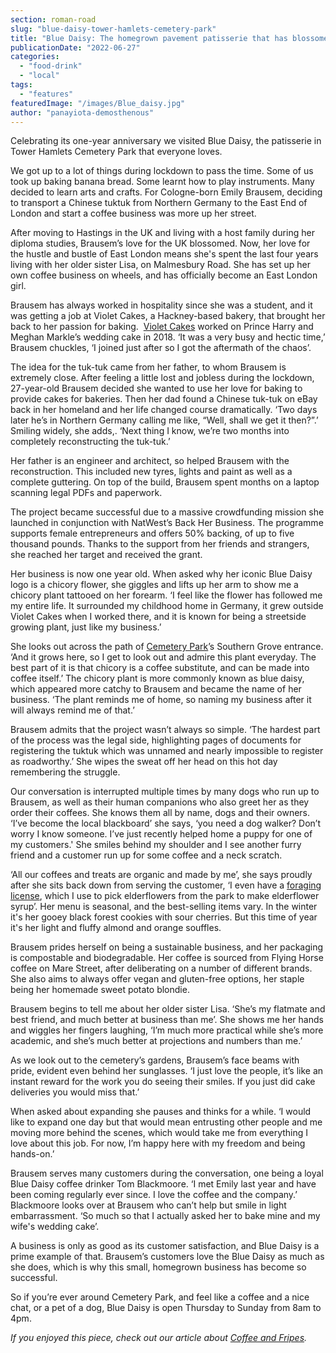 ```yaml
---
section: roman-road
slug: "blue-daisy-tower-hamlets-cemetery-park"
title: "Blue Daisy: The homegrown pavement patisserie that has blossomed at Tower Hamlets Cemetery Park"
publicationDate: "2022-06-27"
categories: 
  - "food-drink"
  - "local"
tags: 
  - "features"
featuredImage: "/images/Blue_daisy.jpg"
author: "panayiota-demosthenous"
---
```


Celebrating its one-year anniversary we visited Blue Daisy, the patisserie in Tower Hamlets Cemetery Park that everyone loves.

We got up to a lot of things during lockdown to pass the time. Some of us took up baking banana bread. Some learnt how to play instruments. Many decided to learn arts and crafts. For Cologne-born Emily Brausem, deciding to transport a Chinese tuktuk from Northern Germany to the East End of London and start a coffee business was more up her street.

After moving to Hastings in the UK and living with a host family during her diploma studies, Brausem’s love for the UK blossomed. Now, her love for the hustle and bustle of East London means she's spent the last four years living with her older sister Lisa, on Malmesbury Road. She has set up her own coffee business on wheels, and has officially become an East London girl.

Brausem has always worked in hospitality since she was a student, and it was getting a job at Violet Cakes, a Hackney-based bakery, that brought her back to her passion for baking.  [Violet Cakes](https://www.violetcakes.com/) worked on Prince Harry and Meghan Markle’s wedding cake in 2018. ‘It was a very busy and hectic time,’ Brausem chuckles, ‘I joined just after so I got the aftermath of the chaos’. 

The idea for the tuk-tuk came from her father, to whom Brausem is extremely close. After feeling a little lost and jobless during the lockdown, 27-year-old Brausem decided she wanted to use her love for baking to provide cakes for bakeries. Then her dad found a Chinese tuk-tuk on eBay back in her homeland and her life changed course dramatically. ‘Two days later he’s in Northern Germany calling me like, “Well, shall we get it then?”.’ Smiling widely, she adds,. ‘Next thing I know, we’re two months into completely reconstructing the tuk-tuk.’

Her father is an engineer and architect, so helped Brausem with the reconstruction. This included new tyres, lights and paint as well as a complete guttering. On top of the build, Brausem spent months on a laptop scanning legal PDFs and paperwork. 

The project became successful due to a massive crowdfunding mission she launched in conjunction with NatWest’s Back Her Business. The programme supports female entrepreneurs and offers 50% backing, of up to five thousand pounds. Thanks to the support from her friends and strangers, she reached her target and received the grant. 

Her business is now one year old. When asked why her iconic Blue Daisy logo is a chicory flower, she giggles and lifts up her arm to show me a chicory plant tattooed on her forearm. ‘I feel like the flower has followed me my entire life. It surrounded my childhood home in Germany, it grew outside Violet Cakes when I worked there, and it is known for being a streetside growing plant, just like my business.’ 

She looks out across the path of [Cemetery Park](https://romanroadlondon.com/tower-hamlets-park-notable-graves/)’s Southern Grove entrance. ‘And it grows here, so I get to look out and admire this plant everyday. The best part of it is that chicory is a coffee substitute, and can be made into coffee itself.’ The chicory plant is more commonly known as blue daisy, which appeared more catchy to Brausem and became the name of her business. ‘The plant reminds me of home, so naming my business after it will always remind me of that.’ 

Brausem admits that the project wasn’t always so simple. ‘The hardest part of the process was the legal side, highlighting pages of documents for registering the tuktuk which was unnamed and nearly impossible to register as roadworthy.’ She wipes the sweat off her head on this hot day remembering the struggle. 

Our conversation is interrupted multiple times by many dogs who run up to Brausem, as well as their human companions who also greet her as they order their coffees. She knows them all by name, dogs and their owners. ‘I’ve become the local blackboard’ she says, ‘you need a dog walker? Don’t worry I know someone. I’ve just recently helped home a puppy for one of my customers.' She smiles behind my shoulder and I see another furry friend and a customer run up for some coffee and a neck scratch. 

‘All our coffees and treats are organic and made by me’, she says proudly after she sits back down from serving the customer, ‘I even have a [foraging license](https://romanroadlondon.com/foraging-tower-hamlets-cemetery-park-bow/), which I use to pick elderflowers from the park to make elderflower syrup’. Her menu is seasonal, and the best-selling items vary. In the winter it's her gooey black forest cookies with sour cherries. But this time of year it's her light and fluffy almond and orange souffles.

Brausem prides herself on being a sustainable business, and her packaging is compostable and biodegradable. Her coffee is sourced from Flying Horse coffee on Mare Street, after deliberating on a number of different brands. She also aims to always offer vegan and gluten-free options, her staple being her homemade sweet potato blondie. 

Brausem begins to tell me about her older sister Lisa. ‘She’s my flatmate and best friend, and much better at business than me’. She shows me her hands and wiggles her fingers laughing, ‘I’m much more practical while she’s more academic, and she’s much better at projections and numbers than me.’ 

As we look out to the cemetery’s gardens, Brausem’s face beams with pride, evident even behind her sunglasses. ‘I just love the people, it’s like an instant reward for the work you do seeing their smiles. If you just did cake deliveries you would miss that.’ 

When asked about expanding she pauses and thinks for a while. ‘I would like to expand one day but that would mean entrusting other people and me moving more behind the scenes, which would take me from everything I love about this job. For now, I’m happy here with my freedom and being hands-on.’

Brausem serves many customers during the conversation, one being a loyal Blue Daisy coffee drinker Tom Blackmoore. ‘I met Emily last year and have been coming regularly ever since. I love the coffee and the company.’ Blackmoore looks over at Brausem who can’t help but smile in light embarrassment. ‘So much so that I actually asked her to bake mine and my wife's wedding cake’. 

A business is only as good as its customer satisfaction, and Blue Daisy is a prime example of that. Brausem’s customers love the Blue Daisy as much as she does, which is why this small, homegrown business has become so successful. 

So if you’re ever around Cemetery Park, and feel like a coffee and a nice chat, or a pet of a dog, Blue Daisy is open Thursday to Sunday from 8am to 4pm.

_If you enjoyed this piece, check out our article about [Coffee and Fripes](https://romanroadlondon.com/coffee-fripes-cafe-open/)._



